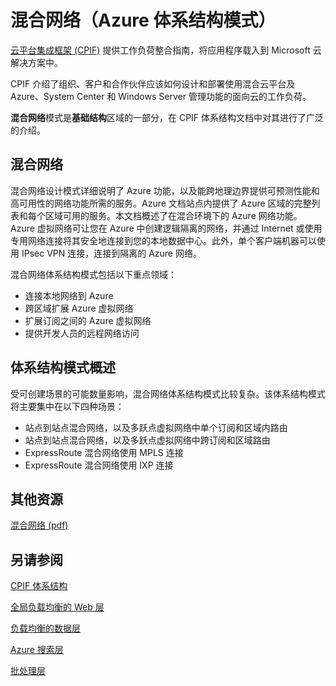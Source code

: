 <properties 
   pageTitle="混合网络（Azure 体系结构模式）" 
   description="混合网络模式是基础结构区域的一部分，在 CPIF 体系结构文档中对其进行了广泛的介绍。" 
   services="" 
   documentationCenter="" 
   authors="arynes" 
   manager="fredhar" 
   editor=""/>

<tags
   ms.service="cloud-services"
   ms.date="03/25/2015"
   wacn.date="10/03/2015"/>

# 混合网络（Azure 体系结构模式）

[云平台集成框架 (CPIF)](/documentation/articles/azure-architectures-cpif-overview/) 提供工作负荷整合指南，将应用程序载入到 Microsoft 云解决方案中。

CPIF 介绍了组织、客户和合作伙伴应该如何设计和部署使用混合云平台及 Azure、System Center 和 Windows Server 管理功能的面向云的工作负荷。

**混合网络**模式是**基础结构**区域的一部分，在 CPIF 体系结构文档中对其进行了广泛的介绍。

##  混合网络

混合网络设计模式详细说明了 Azure 功能，以及能跨地理边界提供可预测性能和高可用性的网络功能所需的服务。Azure 文档站点内提供了 Azure 区域的完整列表和每个区域可用的服务。本文档概述了在混合环境下的 Azure 网络功能。Azure 虚拟网络可让您在 Azure 中创建逻辑隔离的网络，并通过 Internet 或使用专用网络连接将其安全地连接到您的本地数据中心。此外，单个客户端机器可以使用 IPsec VPN 连接，连接到隔离的 Azure 网络。

混合网络体系结构模式包括以下重点领域：

- 连接本地网络到 Azure 
- 跨区域扩展 Azure 虚拟网络 
- 扩展订阅之间的 Azure 虚拟网络 
- 提供开发人员的远程网络访问 

## 体系结构模式概述 

受可创建场景的可能数量影响，混合网络体系结构模式比较复杂。该体系结构模式将主要集中在以下四种场景：

- 站点到站点混合网络，以及多跃点虚拟网络中单个订阅和区域内路由 
- 站点到站点混合网络，以及多跃点虚拟网络中跨订阅和区域路由 
- ExpressRoute 混合网络使用 MPLS 连接 
- ExpressRoute 混合网络使用 IXP 连接 

##  其他资源
[混合网络 (pdf)](https://gallery.technet.microsoft.com/Cloud-Platform-Integration-5e401f38)

## 另请参阅
[CPIF 体系结构](https://gallery.technet.microsoft.com/Cloud-Platform-Integration-bd1e434a)

[全局负载均衡的 Web 层](https://gallery.technet.microsoft.com/Cloud-Platform-Integration-2c3c663a)

[负载均衡的数据层](https://gallery.technet.microsoft.com/Cloud-Platform-Integration-dfb09e41)

[Azure 搜索层](https://gallery.technet.microsoft.com/Cloud-Platform-Integration-e581d65d)

[批处理层](https://gallery.technet.microsoft.com/Cloud-Platform-Integration-0bc3f8b1)

<!---HONumber=71-->